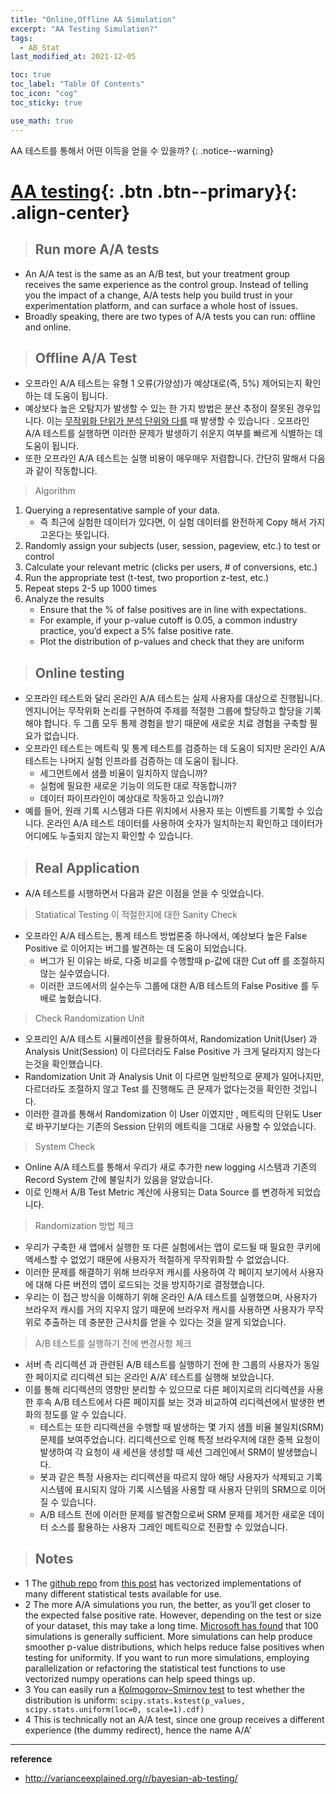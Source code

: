 ```yaml
---
title: "Online,Offline AA Simulation"
excerpt: "AA Testing Simulation?"
tags:
  - AB_Stat
last_modified_at: 2021-12-05

toc: true
toc_label: "Table Of Contents"
toc_icon: "cog"
toc_sticky: true

use_math: true
---
```


AA 테스트를 통해서 어떤 이득을 얻을 수 있을까?
{: .notice--warning}

# [AA testing](#link){: .btn .btn--primary}{: .align-center}

> ## Run more A/A tests

- An A/A test is the same as an A/B test, but your treatment group receives the same experience as the control group. Instead of telling you the impact of a change, A/A tests help you build trust in your experimentation platform, and can surface a whole host of issues.
- Broadly speaking, there are two types of A/A tests you can run: offline and online.

> ## Offline A/A Test

- 오프라인 A/A 테스트는 유형 1 오류(가양성)가 예상대로(즉, 5%) 제어되는지 확인하는 데 도움이 됩니다. 
- 예상보다 높은 오탐지가 발생할 수 있는 한 가지 방법은 분산 추정이 잘못된 경우입니다. 이는 [무작위화 단위가 분석 단위와 다를](https://ianwhitestone.work/randomization-unit-analysis-unit/) 때 발생할 수 있습니다 . 오프라인 A/A 테스트를 실행하면 이러한 문제가 발생하기 쉬운지 여부를 빠르게 식별하는 데 도움이 됩니다.
- 또한 오프라인 A/A 테스트는 실행 비용이 매우매우 저렴합니다. 간단히 말해서 다음과 같이 작동합니다.

> Algorithm

1. Querying a representative sample of your data.
   - 즉 최근에 실험한 데이터가 있다면, 이 실험 데이터를 완전하게 Copy 해서 가지고온다는 뜻입니다.
2. Randomly assign your subjects (user, session, pageview, etc.) to test or control
3. Calculate your relevant metric (clicks per users, # of conversions, etc.)
4. Run the appropriate test (t-test, two proportion z-test, etc.)
5. Repeat steps 2-5 up 1000 times
6. Analyze the results
   - Ensure that the % of false positives are in line with expectations. 
   - For example, if your p-value cutoff is 0.05, a common industry practice, you’d expect a 5% false positive rate.
   - Plot the distribution of p-values and check that they are uniform

> ## Online testing

- 오프라인 테스트와 달리 온라인 A/A 테스트는 실제 사용자를 대상으로 진행됩니다. 엔지니어는 무작위화 논리를 구현하여 주제를 적절한 그룹에 할당하고 할당을 기록해야 합니다. 두 그룹 모두 통제 경험을 받기 때문에 새로운 치료 경험을 구축할 필요가 없습니다.
- 오프라인 테스트는 메트릭 및 통계 테스트를 검증하는 데 도움이 되지만 온라인 A/A 테스트는 나머지 실험 인프라를 검증하는 데 도움이 됩니다. 
  - 세그먼트에서 샘플 비율이 일치하지 않습니까? 
  - 실험에 필요한 새로운 기능이 의도한 대로 작동합니까? 
  - 데이터 파이프라인이 예상대로 작동하고 있습니까? 
- 예를 들어, 원래 기록 시스템과 다른 위치에서 사용자 또는 이벤트를 기록할 수 있습니다. 온라인 A/A 테스트 데이터를 사용하여 숫자가 일치하는지 확인하고 데이터가 어디에도 누출되지 않는지 확인할 수 있습니다.

> ## Real Application

- A/A 테스트를 시행하면서 다음과 같은 이점을 얻을 수 잇었습니다.

> Statiatical Testing 이 적절한지에 대한 Sanity Check

- 오프라인 A/A 테스트는, 통계 테스트 방법론중 하나에서, 예상보다 높은 False Positive 로 이어지는 버그를 발견하는 데 도움이 되었습니다.
  - 버그가 된 이유는 바로, 다중 비교를 수행할때 p-값에 대한 Cut off 를 조절하지 않는 실수였습니다. 
  - 이러한 코드에서의 실수는두 그룹에 대한 A/B 테스트의 False Positive 를 두배로 높혔습니다.

> Check Randomization Unit

- 오프리인 A/A 테스트 시뮬레이션을 활용하여서, Randomization Unit(User) 과 Analysis Unit(Session) 이 다르더라도 False Positive 가 크게 달라지지 않는다는것을 확인했습니다.
- Randomization Unit 과 Analysis Unit 이 다르면 일반적으로 문제가 일어나지만, 다르더라도  조절하지 않고 Test 를 진행해도 큰 문제가 없다는것을 확인한 것입니다. 
- 이러한 결과를 통해서 Randomization 이 User 이였지만 , 메트릭의 단위도 User 로 바꾸기보다는 기존의 Session 단위의 메트릭을 그대로 사용할 수 있었습니다.

> System Check

-  Online A/A 테스트를 통해서 우리가 새로 추가한 new logging 시스템과 기존의 Record System 간에 불일치가 있음을 알았습니다. 
- 이로 인해서 A/B Test Metric 계산에 사용되는 Data Source 를 변경하게 되었습니다.

> Randomization 방법 체크

- 우리가 구축한 새 앱에서 실행한 또 다른 실험에서는 앱이 로드될 때 필요한 쿠키에 액세스할 수 없었기 때문에 사용자가 적절하게 무작위화할 수 없었습니다. 
- 이러한 문제를 해결하기 위해 브라우저 캐시를 사용하여 각 페이지 보기에서 사용자에 대해 다른 버전의 앱이 로드되는 것을 방지하기로 결정했습니다. 
- 우리는 이 접근 방식을 이해하기 위해 온라인 A/A 테스트를 실행했으며, 사용자가 브라우저 캐시를 거의 지우지 않기 때문에 브라우저 캐시를 사용하면 사용자가 무작위로 추출하는 데 충분한 근사치를 얻을 수 있다는 것을 알게 되었습니다.

> A/B 테스트를 실행하기 전에 변경사항 체크

- 서버 측 리디렉션 과 관련된 A/B 테스트를 실행하기 전에 한 그룹의 사용자가 동일한 페이지로 리디렉션 되는 온라인 A/A' 테스트를 실행해 보았습니다.
- 이를 통해 리디렉션의 영향만 분리할 수 있으므로 다른 페이지로의 리디렉션을 사용한 후속 A/B 테스트에서 다른 페이지를 보는 것과 비교하여 리디렉션에서 발생한 변화의 정도를 알 수 있습니다. 
  - 테스트는 또한 리디렉션을 수행할 때 발생하는 몇 가지 샘플 비율 불일치(SRM) 문제를 보여주었습니다. 리디렉션으로 인해 특정 브라우저에 대한 중복 요청이 발생하여 각 요청이 새 세션을 생성할 때 세션 그레인에서 SRM이 발생했습니다.
  - 봇과 같은 특정 사용자는 리디렉션을 따르지 않아 해당 사용자가 삭제되고 기록 시스템에 표시되지 않아 기록 시스템을 사용할 때 사용자 단위의 SRM으로 이어질 수 있습니다.
  - A/B 테스트 전에 이러한 문제를 발견함으로써 SRM 문제를 제거한 새로운 데이터 소스를 활용하는 사용자 그레인 메트릭으로 전환할 수 있었습니다.

> ## Notes

- 1 The [github repo](https://github.com/marnikitta/stattests) from [this post](https://medium.com/@vktech/practitioners-guide-to-statistical-tests-ed2d580ef04f#6f38) has vectorized implementations of many different statistical tests available for use.
- 2 The more A/A simulations you run, the better, as you’ll get closer to the expected false positive rate. However, depending on the test or size of your dataset, this may take a long time. [Microsoft has found](https://www.microsoft.com/en-us/research/group/experimentation-platform-exp/articles/p-values-for-your-p-values-validating-metric-trustworthiness-by-simulated-a-a-tests/) that 100 simulations is generally sufficient. More simulations can help produce smoother p-value distributions, which helps reduce false positives when testing for uniformity. If you want to run more simulations, employing parallelization or refactoring the statistical test functions to use vectorized numpy operations can help speed things up.
- 3 You can easily run a [Kolmogorov–Smirnov test](https://en.wikipedia.org/wiki/Kolmogorov–Smirnov_test) to test whether the distribution is uniform: `scipy.stats.kstest(p_values, scipy.stats.uniform(loc=0, scale=1).cdf)`
- 4 This is technically not an A/A test, since one group receives a different experience (the dummy redirect), hence the name A/A’

---

**reference**

- <http://varianceexplained.org/r/bayesian-ab-testing/>




